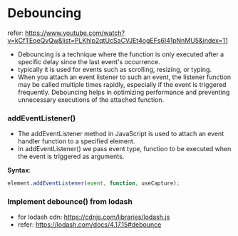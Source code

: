 # Debouncing 
refer: https://www.youtube.com/watch?v=kCfTEoeQvQw&list=PLKhlp2qtUcSaCVJEt4ogEFs6I41pNnMU5&index=11

- Debouncing is a technique where the function is only executed after a specific delay since the last event's occurrence.
- typically it is used for events such as scrolling, resizing, or typing.
- When you attach an event listener to such an event, the listener function may be called multiple times rapidly, especially if the event is triggered frequently. Debouncing helps in optimizing performance and preventing unnecessary executions of the attached function.


### addEventListener()
- The addEventListener method in JavaScript is used to attach an event handler function to a specified element.
- In addEventListener() we pass event type, function to be executed when the event is triggered as arguments.

**Syntax**:
```javascript
element.addEventListener(event, function, useCapture);
```

### Implement debounce() from lodash

- for lodash cdn: https://cdnjs.com/libraries/lodash.js
- refer: https://lodash.com/docs/4.17.15#debounce
